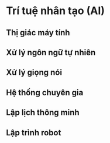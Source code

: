 # Trí tuệ nhân tạo (AI)


## Thị giác máy tính

## Xử lý ngôn ngữ tự nhiên

## Xử lý giọng nói

## Hệ thống chuyên gia

## Lập lịch thông minh

## Lập trình robot





